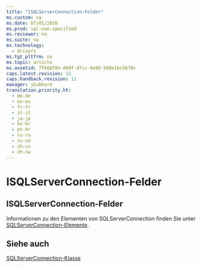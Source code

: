 ```yaml
---
title: "ISQLServerConnection-Felder"
ms.custom: na
ms.date: 07/01/2016
ms.prod: sql-non-specified
ms.reviewer: na
ms.suite: na
ms.technology: 
  - drivers
ms.tgt_pltfrm: na
ms.topic: article
ms.assetid: 7fb68784-d60f-47cc-9e80-568e1bc5678c
caps.latest.revision: 11
caps.handback.revision: 11
manager: jhubbard
translation.priority.ht: 
  - de-de
  - es-es
  - fr-fr
  - it-it
  - ja-jp
  - ko-kr
  - pt-br
  - ru-ru
  - sv-se
  - zh-cn
  - zh-tw
---
```

# ISQLServerConnection-Felder
    
## ISQLServerConnection\-Felder  
 Informationen zu den Elementen von SQLServerConnection finden Sie unter [SQLServerConnection-Elemente](../content/SQLServerConnection-Members.md).  
  
## Siehe auch  
 [SQLServerConnection-Klasse](../content/SQLServerConnection-Class.md)  
  
  